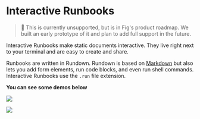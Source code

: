 # Interactive Runbooks

>🚨 This is currently unsupported, but is in Fig's product roadmap. We built an early prototype of it and plan to add full support in the future.

Interactive Runbooks make static documents interactive. They live right next to your terminal and are easy to create and share. 

Runbooks are written in Rundown. Rundown is based on [Markdown](https://daringfireball.net/projects/markdown/) but also lets you add form elements, run code blocks, and even run shell commands. Interactive Runbooks use the `.run` file extension.

<!-- ## Get Started

We recommend using examples to get started.

- Download [full runbooks]()
- View examples for each of the [form elements]()
- Learn how to [run runbooks]() -->

**You can see some demos below**

![](/docAssets/future-of-fig/interactive-runbooks/heroku.gif)

![](/docAssets/future-of-fig/interactive-runbooks/createApp.gif)